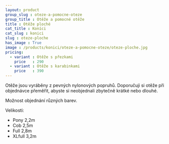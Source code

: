 ```yaml
---
layout: product
group_slug : oteze-a-pomocne-oteze
group_title : Otěže a pomocné otěže
title : Otěže ploché
cat_title : Koníci
cat_slug : konici
slug : oteze-ploche
has_image : True
image : /products/konici/oteze-a-pomocne-oteze/oteze-ploche.jpg
pricing:
  - variant : Otěže s přezkami
    price   : 290
  - variant : Otěže s karabinkami
    price   : 390
---
```


Otěže jsou vyráběny z pevných nylonových popruhů.
Doporučuji si otěže při objednávce přeměřit, abyste si neobjednali zbytečně krátké nebo dlouhé.

Možnost objednání různých barev.

Velikosti:

 - Pony 2,2m
 - Cob 2,5m
 - Full 2,8m
 - XLfull 3,2m

